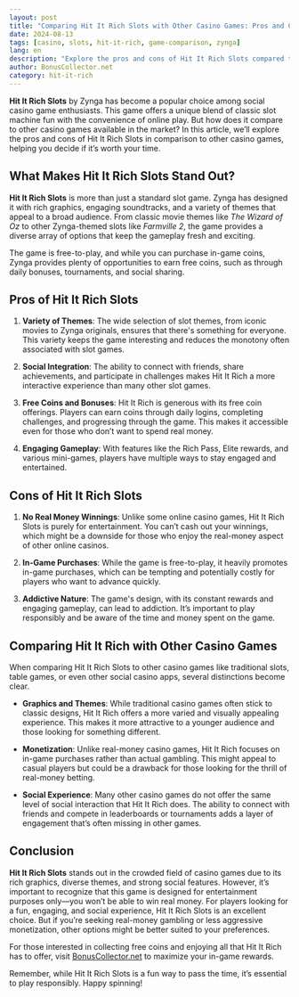 ```yaml
---
layout: post
title: "Comparing Hit It Rich Slots with Other Casino Games: Pros and Cons"
date: 2024-08-13
tags: [casino, slots, hit-it-rich, game-comparison, zynga]
lang: en
description: "Explore the pros and cons of Hit It Rich Slots compared to other popular casino games. Learn what sets this Zynga game apart in the world of social gaming."
author: BonusCollector.net
category: hit-it-rich
---
```


**Hit It Rich Slots** by Zynga has become a popular choice among social casino game enthusiasts. This game offers a unique blend of classic slot machine fun with the convenience of online play. But how does it compare to other casino games available in the market? In this article, we’ll explore the pros and cons of Hit It Rich Slots in comparison to other casino games, helping you decide if it’s worth your time.

## What Makes Hit It Rich Slots Stand Out?

**Hit It Rich Slots** is more than just a standard slot game. Zynga has designed it with rich graphics, engaging soundtracks, and a variety of themes that appeal to a broad audience. From classic movie themes like *The Wizard of Oz* to other Zynga-themed slots like *Farmville 2*, the game provides a diverse array of options that keep the gameplay fresh and exciting.

The game is free-to-play, and while you can purchase in-game coins, Zynga provides plenty of opportunities to earn free coins, such as through daily bonuses, tournaments, and social sharing.

## Pros of Hit It Rich Slots

1. **Variety of Themes**: The wide selection of slot themes, from iconic movies to Zynga originals, ensures that there's something for everyone. This variety keeps the game interesting and reduces the monotony often associated with slot games.

2. **Social Integration**: The ability to connect with friends, share achievements, and participate in challenges makes Hit It Rich a more interactive experience than many other slot games.

3. **Free Coins and Bonuses**: Hit It Rich is generous with its free coin offerings. Players can earn coins through daily logins, completing challenges, and progressing through the game. This makes it accessible even for those who don’t want to spend real money.

4. **Engaging Gameplay**: With features like the Rich Pass, Elite rewards, and various mini-games, players have multiple ways to stay engaged and entertained.

## Cons of Hit It Rich Slots

1. **No Real Money Winnings**: Unlike some online casino games, Hit It Rich Slots is purely for entertainment. You can’t cash out your winnings, which might be a downside for those who enjoy the real-money aspect of other online casinos.

2. **In-Game Purchases**: While the game is free-to-play, it heavily promotes in-game purchases, which can be tempting and potentially costly for players who want to advance quickly.

3. **Addictive Nature**: The game's design, with its constant rewards and engaging gameplay, can lead to addiction. It’s important to play responsibly and be aware of the time and money spent on the game.

## Comparing Hit It Rich with Other Casino Games

When comparing Hit It Rich Slots to other casino games like traditional slots, table games, or even other social casino apps, several distinctions become clear.

- **Graphics and Themes**: While traditional casino games often stick to classic designs, Hit It Rich offers a more varied and visually appealing experience. This makes it more attractive to a younger audience and those looking for something different.

- **Monetization**: Unlike real-money casino games, Hit It Rich focuses on in-game purchases rather than actual gambling. This might appeal to casual players but could be a drawback for those looking for the thrill of real-money betting.

- **Social Experience**: Many other casino games do not offer the same level of social interaction that Hit It Rich does. The ability to connect with friends and compete in leaderboards or tournaments adds a layer of engagement that’s often missing in other games.

## Conclusion

**Hit It Rich Slots** stands out in the crowded field of casino games due to its rich graphics, diverse themes, and strong social features. However, it’s important to recognize that this game is designed for entertainment purposes only—you won’t be able to win real money. For players looking for a fun, engaging, and social experience, Hit It Rich Slots is an excellent choice. But if you’re seeking real-money gambling or less aggressive monetization, other options might be better suited to your preferences.

For those interested in collecting free coins and enjoying all that Hit It Rich has to offer, visit [BonusCollector.net](https://bonuscollector.net/hit-it-rich-free-coins/) to maximize your in-game rewards.

Remember, while Hit It Rich Slots is a fun way to pass the time, it’s essential to play responsibly. Happy spinning!